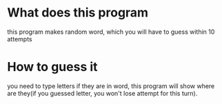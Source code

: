 # What does this program
this program makes random word, which you will have to guess within 10 attempts
# How to guess it
you need to type letters if they are in word, this program will show where are they(if you guessed letter, you won't lose attempt for this turn).
